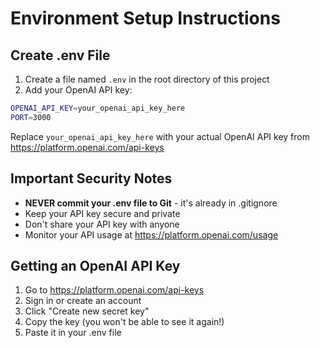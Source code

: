 # Environment Setup Instructions

## Create .env File

1. Create a file named `.env` in the root directory of this project
2. Add your OpenAI API key:

```bash
OPENAI_API_KEY=your_openai_api_key_here
PORT=3000
```

Replace `your_openai_api_key_here` with your actual OpenAI API key from https://platform.openai.com/api-keys

## Important Security Notes

- **NEVER commit your .env file to Git** - it's already in .gitignore
- Keep your API key secure and private
- Don't share your API key with anyone
- Monitor your API usage at https://platform.openai.com/usage

## Getting an OpenAI API Key

1. Go to https://platform.openai.com/api-keys
2. Sign in or create an account
3. Click "Create new secret key"
4. Copy the key (you won't be able to see it again!)
5. Paste it in your .env file

